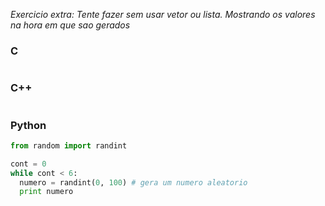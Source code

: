 _Exercicio extra: Tente fazer sem  usar vetor ou lista. Mostrando os valores na hora em que sao gerados_

### C
```c

```

### C++
```c++

```

### Python
```python
from random import randint

cont = 0
while cont < 6:
  numero = randint(0, 100) # gera um numero aleatorio  
  print numero

```
